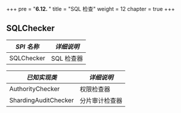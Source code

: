 +++
pre = "<b>6.12. </b>"
title = "SQL 检查"
weight = 12
chapter = true
+++

## SQLChecker

| *SPI 名称*        | *详细说明* |
| ---------------- | --------- |
| SQLChecker       | SQL 检查器  |

| *已知实现类*           | *详细说明*   |
| -------------------- | ----------- |
| AuthorityChecker     | 权限检查器    |
| ShardingAuditChecker | 分片审计检查器 |
